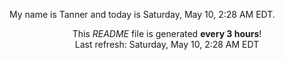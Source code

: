 My name is Tanner and today is Saturday, May 10, 2:28 AM EDT.

<p align="center">This <i>README</i> file is generated <b>every 3 hours</b>!</br>Last refresh: Saturday, May 10, 2:28 AM EDT<br /></p>
